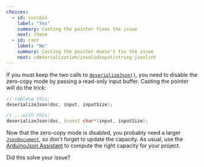 ```yaml
---
choices:
  - id: success
    label: "Yes"
    summary: Casting the pointer fixes the issue
    next: /done
  - id: cast
    label: "No"
    summary: Casting the pointer doesn't fix the issue
    next: /deserialization/invalidinput/string-jsonlint
---
```


If you must keep the two calls to [`deserializeJson()`](/v6/api/json/deserializejson/), you need to disable the zero-copy mode by passing a read-only input buffer. Casting the pointer will do the trick:

```c++
// replace this:
deserializeJson(doc, input, inputSize);

// ...with this:
deserializeJson(doc, (const char*)input, inputSize);
```

Now that the zero-copy mode is disabled, you probably need a larger [`JsonDocument`](/v6/api/jsondocument/), so don't forget to update the capacity. As usual, use the [ArduinoJson Assistant](/v6/assistant/) to compute the right capacity for your project.

Did this solve your issue?